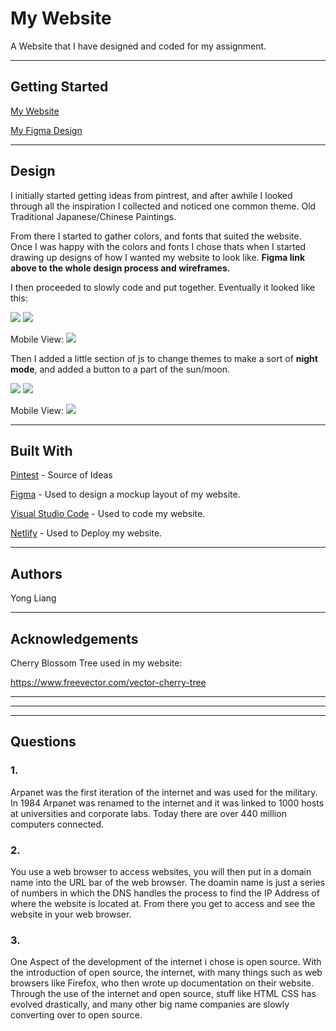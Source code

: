 # My Website

A Website that I have designed and coded for my assignment.

---
## Getting Started
[My Website](https://epic-shannon-3d4f8f.netlify.com/index.html)

[My Figma Design](https://www.figma.com/file/SUmzKkZgXO2nKHv7lJ8sf60T/Website-Design?node-id=0%3A1&viewport=-308%2C-5532%2C1.08451)


---
## Design
I initially started getting ideas from pintrest, and after awhile I looked through all the inspiration I collected and noticed one common theme. Old Traditional Japanese/Chinese Paintings.


From there I started to gather colors, and fonts that suited the website. Once I was happy with the colors and fonts I chose thats when I started drawing up designs of how I wanted my website to look like.
**Figma link above to the whole design process and wireframes.**

I then proceeded to slowly code and put together. Eventually it looked like this:

![](/assets/images/screenshot1.png)
![](/assets/images/screenshot2.png)

Mobile View:
![](/assets/images/screenshot3.png)

Then I added a little section of js to change themes to make a sort of **night mode**, and added a button to a part of the sun/moon.

![](/assets/images/screenshot4.png)
![](/assets/images/screenshot5.png)

Mobile View:
![](/assets/images/screenshot6.png)

---
## Built With

[Pintest](https://www.pinterest.com.au) - Source of Ideas

[Figma](https://www.figma.com/file/SUmzKkZgXO2nKHv7lJ8sf60T/Website-Design?node-id=0%3A1&viewport=-308%2C-5532%2C1.08451) - Used to design a mockup layout of my website.

[Visual Studio Code](https://code.visualstudio.com) - Used to code my website.

[Netlify](https://www.netlify.com/) - Used to Deploy my website.

---
## Authors

Yong Liang

---
## Acknowledgements

Cherry Blossom Tree used in my website:

https://www.freevector.com/vector-cherry-tree

---
---
---
## Questions
### 1.
Arpanet was the first iteration of the internet and was used for the military. In 1984 Arpanet was renamed to the internet and it was linked to 1000 hosts at universities and corporate labs. Today there are over 440 million computers connected.

### 2.
You use a web browser to access websites, you will then put in a domain name into the URL bar of the web browser. The doamin name is just a series of numbers in which the DNS handles the process to find the IP Address of where the website is located at. From there you get to access and see the website in your web browser.

### 3.
One Aspect of the development of the internet i chose is open source. With the introduction of open source, the internet, with many things such as web browsers like Firefox, who then wrote up documentation on their website. Through the use of the internet and open source, stuff like HTML CSS has evolved drastically, and many other big name companies are slowly converting over to open source.